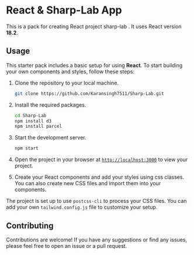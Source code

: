 # React & Sharp-Lab App

This is a  pack for creating React project sharp-lab . It uses React version **18.2**.

## Usage

This starter pack includes a basic setup for using **React**. To start building your own components and styles, follow these steps:

1. Clone the repository to your local machine.
    ```sh
    git clone https://github.com/Karansingh7511/Sharp-Lab.git
    ```

1. Install the required packages.
    ```sh
    cd Sharp-Lab
    npm install d3
    npm install parcel
    ```

1. Start the development server.
    ```sh
    npm start
    ```
1. Open the project in your browser at [`http://localhost:3000`](http://localhost:3000) to view your project.
1. Create your React components and add your styles using css classes. You can also create new CSS files and import them into your components.

The project is set up to use `postcss-cli` to process your CSS files. You can add your own `tailwind.config.js` file to customize your setup.

## Contributing

Contributions are welcome! If you have any suggestions or find any issues, please feel free to open an issue or a pull request.

